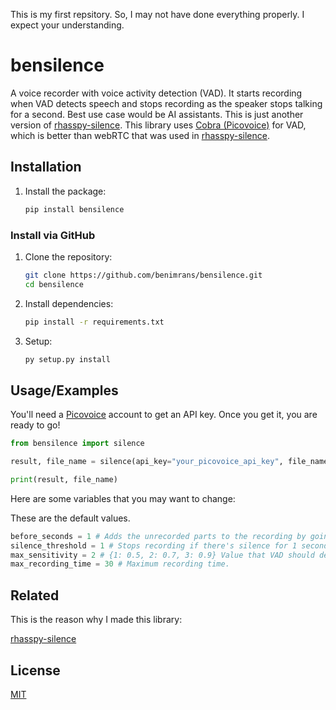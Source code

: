 
This is my first repsitory. So, I may not have done everything properly. I expect your understanding.

# bensilence
A voice recorder with voice activity detection (VAD). It starts recording when VAD detects speech and stops recording as the speaker stops talking for a second. Best use case would be AI assistants. This is just another version of [rhasspy-silence](https://github.com/rhasspy/rhasspy-silence). This library uses [Cobra (Picovoice)](https://picovoice.ai/platform/cobra/) for VAD, which is better than webRTC that was used in [rhasspy-silence](https://github.com/rhasspy/rhasspy-silence).



## Installation

1. Install the package:
    ``` bash
   pip install bensilence 
    ```
### Install via GitHub
1. Clone the repository:
   ``` bash
   git clone https://github.com/benimrans/bensilence.git
   cd bensilence
   ```
2. Install dependencies:
    ```bash
   pip install -r requirements.txt 
   ```
3. Setup:
    ```bash
   py setup.py install 
   ```
## Usage/Examples

You'll need a [Picovoice](https://picovoice.ai) account to get an API key. Once you get it, you are ready to go!

```python
from bensilence import silence

result, file_name = silence(api_key="your_picovoice_api_key", file_name="output.wav")

print(result, file_name)
```

Here are some variables that you may want to change:

These are the default values.

```python
before_seconds = 1 # Adds the unrecorded parts to the recording by going back 1 second from the time the speech started.
silence_threshold = 1 # Stops recording if there's silence for 1 second. 
max_sensitivity = 2 # {1: 0.5, 2: 0.7, 3: 0.9} Value that VAD should detect to start recording.
max_recording_time = 30 # Maximum recording time.
```
## Related

This is the reason why I made this library:

[rhasspy-silence](https://github.com/rhasspy/rhasspy-silence)


## License

[MIT](https://choosealicense.com/licenses/mit/)

